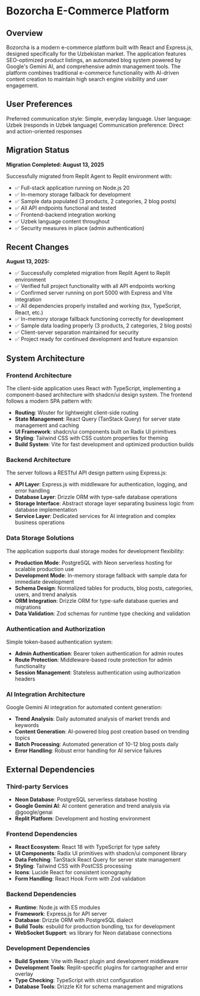 # Bozorcha E-Commerce Platform

## Overview

Bozorcha is a modern e-commerce platform built with React and Express.js, designed specifically for the Uzbekistan market. The application features SEO-optimized product listings, an automated blog system powered by Google's Gemini AI, and comprehensive admin management tools. The platform combines traditional e-commerce functionality with AI-driven content creation to maintain high search engine visibility and user engagement.

## User Preferences

Preferred communication style: Simple, everyday language.
User language: Uzbek (responds in Uzbek language)
Communication preference: Direct and action-oriented responses

## Migration Status

**Migration Completed: August 13, 2025**

Successfully migrated from Replit Agent to Replit environment with:
- ✅ Full-stack application running on Node.js 20
- ✅ In-memory storage fallback for development
- ✅ Sample data populated (3 products, 2 categories, 2 blog posts)
- ✅ All API endpoints functional and tested
- ✅ Frontend-backend integration working
- ✅ Uzbek language content throughout
- ✅ Security measures in place (admin authentication)

## Recent Changes

**August 13, 2025:**
- ✅ Successfully completed migration from Replit Agent to Replit environment
- ✅ Verified full project functionality with all API endpoints working
- ✅ Confirmed server running on port 5000 with Express and Vite integration
- ✅ All dependencies properly installed and working (tsx, TypeScript, React, etc.)
- ✅ In-memory storage fallback functioning correctly for development
- ✅ Sample data loading properly (3 products, 2 categories, 2 blog posts)
- ✅ Client-server separation maintained for security
- ✅ Project ready for continued development and feature expansion

## System Architecture

### Frontend Architecture
The client-side application uses React with TypeScript, implementing a component-based architecture with shadcn/ui design system. The frontend follows a modern SPA pattern with:
- **Routing**: Wouter for lightweight client-side routing
- **State Management**: React Query (TanStack Query) for server state management and caching
- **UI Framework**: shadcn/ui components built on Radix UI primitives
- **Styling**: Tailwind CSS with CSS custom properties for theming
- **Build System**: Vite for fast development and optimized production builds

### Backend Architecture
The server follows a RESTful API design pattern using Express.js:
- **API Layer**: Express.js with middleware for authentication, logging, and error handling
- **Database Layer**: Drizzle ORM with type-safe database operations
- **Storage Interface**: Abstract storage layer separating business logic from database implementation
- **Service Layer**: Dedicated services for AI integration and complex business operations

### Data Storage Solutions
The application supports dual storage modes for development flexibility:
- **Production Mode**: PostgreSQL with Neon serverless hosting for scalable production use
- **Development Mode**: In-memory storage fallback with sample data for immediate development
- **Schema Design**: Normalized tables for products, blog posts, categories, users, and trend analysis
- **ORM Integration**: Drizzle ORM for type-safe database queries and migrations
- **Data Validation**: Zod schemas for runtime type checking and validation

### Authentication and Authorization
Simple token-based authentication system:
- **Admin Authentication**: Bearer token authentication for admin routes
- **Route Protection**: Middleware-based route protection for admin functionality
- **Session Management**: Stateless authentication using authorization headers

### AI Integration Architecture
Google Gemini AI integration for automated content generation:
- **Trend Analysis**: Daily automated analysis of market trends and keywords
- **Content Generation**: AI-powered blog post creation based on trending topics
- **Batch Processing**: Automated generation of 10-12 blog posts daily
- **Error Handling**: Robust error handling for AI service failures

## External Dependencies

### Third-party Services
- **Neon Database**: PostgreSQL serverless database hosting
- **Google Gemini AI**: AI content generation and trend analysis via @google/genai
- **Replit Platform**: Development and hosting environment

### Frontend Dependencies
- **React Ecosystem**: React 18 with TypeScript for type safety
- **UI Components**: Radix UI primitives with shadcn/ui component library
- **Data Fetching**: TanStack React Query for server state management
- **Styling**: Tailwind CSS with PostCSS processing
- **Icons**: Lucide React for consistent iconography
- **Form Handling**: React Hook Form with Zod validation

### Backend Dependencies
- **Runtime**: Node.js with ES modules
- **Framework**: Express.js for API server
- **Database**: Drizzle ORM with PostgreSQL dialect
- **Build Tools**: esbuild for production bundling, tsx for development
- **WebSocket Support**: ws library for Neon database connections

### Development Dependencies
- **Build System**: Vite with React plugin and development middleware
- **Development Tools**: Replit-specific plugins for cartographer and error overlay
- **Type Checking**: TypeScript with strict configuration
- **Database Tools**: Drizzle Kit for schema management and migrations